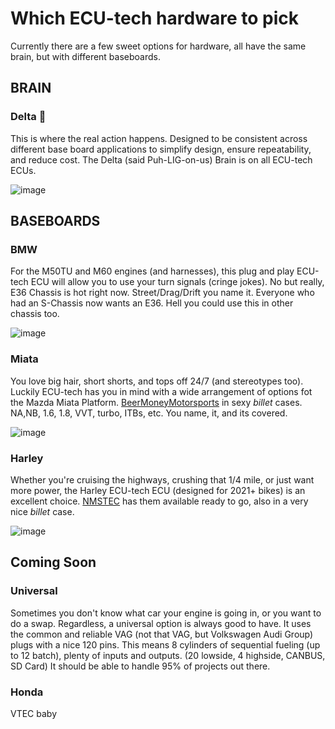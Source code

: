 # Which ECU-tech hardware to pick

Currently there are a few sweet options for hardware, all have the same brain, but with different baseboards.

## BRAIN

### Delta 🧠

This is where the real action happens. Designed to be consistent across different base board applications to simplify design, ensure repeatability, and reduce cost. The Delta (said Puh-LIG-on-us) Brain is on all ECU-tech ECUs.

![image](./Which-Hardware-For-Me-Images/BRAIN-ECU-tech.jpg)

## BASEBOARDS

### BMW

For the M50TU and M60 engines (and harnesses), this plug and play ECU-tech ECU will allow you to use your turn signals (cringe jokes). No but really, E36 Chassis is hot right now. Street/Drag/Drift you name it. Everyone who had an S-Chassis now wants an E36. Hell you could use this in other chassis too.

![image](./Which-Hardware-For-Me-Images/M50TU_M60-ECU-tech.jpg)

### Miata

You love big hair, short shorts, and tops off 24/7 (and stereotypes too). Luckily ECU-tech has you in mind with a wide arrangement of options fot the Mazda Miata Platform. [BeerMoneyMotorsports](https://www.beermoneymotorsports.com/collections/miata-mx5-ecus) in sexy *billet* cases. NA,NB, 1.6, 1.8, VVT, turbo, ITBs, etc. You name, it, and its covered.

![image](./Which-Hardware-For-Me-Images/Miata-ECU-tech.png)

### Harley

Whether you're cruising the highways, crushing that 1/4 mile, or just want more power, the Harley ECU-tech ECU (designed for 2021+ bikes) is an excellent choice. [NMSTEC](https://www.nmstec.ca/product/hdrevb/) has them available ready to go, also in a very nice *billet* case.

![image](./Which-Hardware-For-Me-Images/Harley-ECU-tech.png)

## Coming Soon

### Universal

Sometimes you don't know what car your engine is going in, or you want to do a swap. Regardless, a universal option is always good to have. It uses the common and reliable VAG (not that VAG, but Volkswagen Audi Group) plugs with a nice 120 pins. This means 8 cylinders of sequential fueling (up to 12 batch), plenty of inputs and outputs. (20 lowside, 4 highside, CANBUS, SD Card) It should be able to handle 95% of projects out there.

### Honda

VTEC baby
